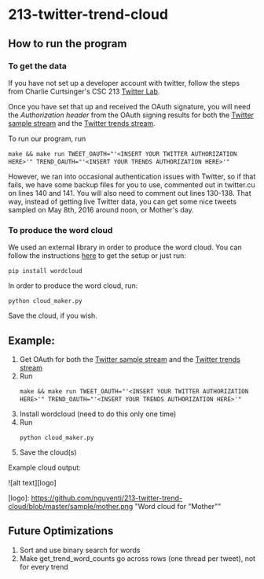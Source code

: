 # 213-twitter-trend-cloud
   
## How to run the program
### To get the data
If you have not set up a developer account with twitter, follow the steps from Charlie Curtsinger's CSC 213 [Twitter Lab](http://www.cs.grinnell.edu/~curtsinger/teaching/2016S/CSC213/labs/twitter/).

Once you have set that up and received the OAuth signature, you will need the *Authorization header* from the OAuth signing results for both the [Twitter sample stream](https://dev.twitter.com/streaming/reference/get/statuses/sample) and the [Twitter trends stream](https://dev.twitter.com/rest/reference/get/trends/place). 

To run our program, run
```
make && make run TWEET_OAUTH="'<INSERT YOUR TWITTER AUTHORIZATION HERE>'" TREND_OAUTH="'<INSERT YOUR TRENDS AUTHORIZATION HERE>'"
```

However, we ran into occasional authentication issues with Twitter, so if that fails, we have some backup files for you to use, commented out in twitter.cu on lines 140 and 141. You will also need to comment out lines 130-138. That way, instead of getting live Twitter data, you can get some nice tweets sampled on May 8th, 2016 around noon, or Mother's day.

### To produce the word cloud
We used an external library in order to produce the word cloud. You can follow the instructions [here](https://github.com/amueller/word_cloud) to get the setup or just run:

```
pip install wordcloud
```

In order to produce the word cloud, run:

```
python cloud_maker.py
```

Save the cloud, if you wish.

## Example:
1. Get OAuth for both the [Twitter sample stream](https://dev.twitter.com/streaming/reference/get/statuses/sample) and the [Twitter trends stream](https://dev.twitter.com/rest/reference/get/trends/place)
2. Run
	```
	make && make run TWEET_OAUTH="'<INSERT YOUR TWITTER AUTHORIZATION HERE>'" TREND_OAUTH="'<INSERT YOUR TRENDS AUTHORIZATION HERE>'"
	```
3. Install wordcloud (need to do this only one time)
4. Run
	```
	python cloud_maker.py
	```
5. Save the cloud(s)

Example cloud output:

![alt text][logo]

[logo]: https://github.com/nguyenti/213-twitter-trend-cloud/blob/master/sample/mother.png "Word cloud for "Mother""

## Future Optimizations
1. Sort and use binary search for words
2. Make get_trend_word_counts go across rows (one thread per tweet), not for every trend
